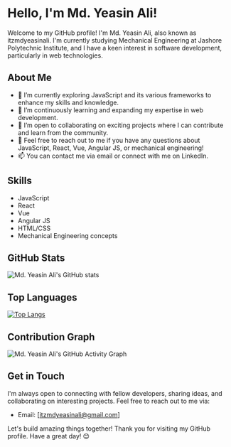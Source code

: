 # Hello, I'm Md. Yeasin Ali!

Welcome to my GitHub profile! I'm Md. Yeasin Ali, also known as itzmdyeasinali. I'm currently studying Mechanical Engineering at Jashore Polytechnic Institute, and I have a keen interest in software development, particularly in web technologies.

## About Me

- 🔭 I’m currently exploring JavaScript and its various frameworks to enhance my skills and knowledge.
- 🌱 I’m continuously learning and expanding my expertise in web development.
- 👯 I’m open to collaborating on exciting projects where I can contribute and learn from the community.
- 💬 Feel free to reach out to me if you have any questions about JavaScript, React, Vue, Angular JS, or mechanical engineering!
- 📫 You can contact me via email or connect with me on LinkedIn.

## Skills

- JavaScript
- React
- Vue
- Angular JS
- HTML/CSS
- Mechanical Engineering concepts

## GitHub Stats

![Md. Yeasin Ali's GitHub stats](https://github-readme-stats.vercel.app/api?username=itzmdyeasinali&show_icons=true&theme=radical)

## Top Languages

[![Top Langs](https://github-readme-stats.vercel.app/api/top-langs/?username=itzmdyeasinali&layout=compact)](https://github.com/itzmdyeasinali/github-readme-stats)

## Contribution Graph

![Md. Yeasin Ali's GitHub Activity Graph](https://activity-graph.herokuapp.com/graph?username=itzmdyeasinali&theme=rogue)

## Get in Touch

I'm always open to connecting with fellow developers, sharing ideas, and collaborating on interesting projects. Feel free to reach out to me via:

- Email: [itzmdyeasinali@gmail.com]

Let's build amazing things together! Thank you for visiting my GitHub profile. Have a great day! 😊
